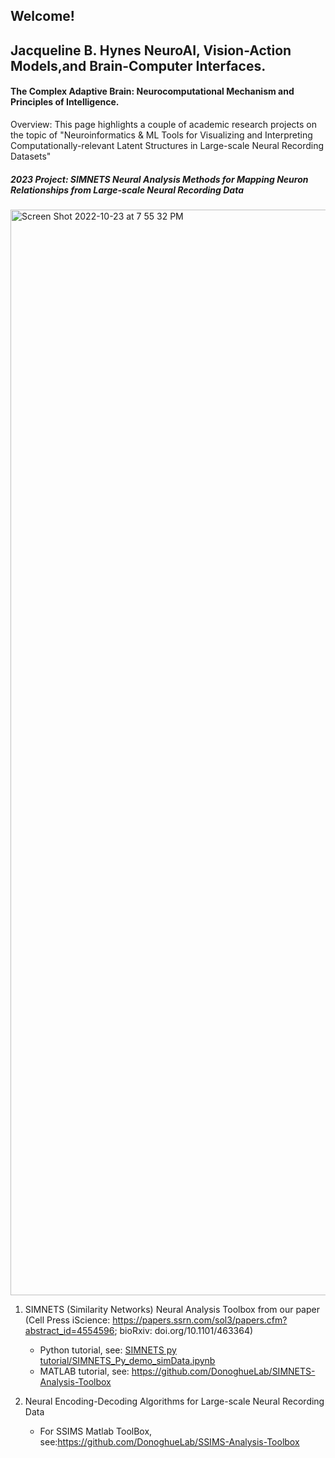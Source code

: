 ## Welcome! 
## Jacqueline B. Hynes NeuroAI, Vision-Action Models,and Brain-Computer Interfaces. 
#### The Complex Adaptive Brain: Neurocomputational Mechanism and Principles of Intelligence.  


Overview:
This page highlights a couple of academic research projects on the topic of "Neuroinformatics & ML Tools for Visualizing and Interpreting Computationally-relevant Latent Structures in Large-scale Neural Recording Datasets" 

##### 2023 Project: SIMNETS Neural Analysis Methods for Mapping Neuron Relationships from Large-scale Neural Recording Data
<img width="1737" alt="Screen Shot 2022-10-23 at 7 55 32 PM" src="https://user-images.githubusercontent.com/29176759/197424575-b2c940d1-7b19-4b47-a9ef-6082f6e24fa8.png">



1. SIMNETS (Similarity Networks) Neural Analysis Toolbox from our paper (Cell Press iScience: https://papers.ssrn.com/sol3/papers.cfm?abstract_id=4554596; bioRxiv: doi.org/10.1101/463364)
   
      - Python tutorial, see:  [SIMNETS py tutorial/SIMNETS_Py_demo_simData.ipynb](https://github.com/JBHynes/juypter-notebook-tutorials/tree/a73a9b64480fdf82d2e4a9495d4e309adadee5de/SIMNETS%20py%20tutorial)
      - MATLAB tutorial, see:  https://github.com/DonoghueLab/SIMNETS-Analysis-Toolbox
     
2. Neural Encoding-Decoding Algorithms for Large-scale Neural Recording Data
   
      - For SSIMS Matlab ToolBox, see:https://github.com/DonoghueLab/SSIMS-Analysis-Toolbox
      


